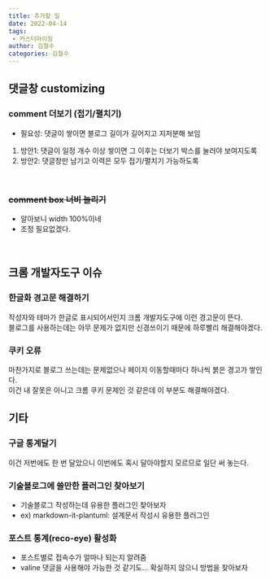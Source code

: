 ```yaml
---
title: 추가할 일
date: 2022-04-14
tags:
 - 커스터마이징
author: 김철수
categories: 김철수
---
```

## 댓글창 customizing
### comment 더보기 (접기/펼치기)
   - 필요성: 댓글이 쌓이면 블로그 길이가 길어지고 지저분해 보임
   1) 방안1: 댓글이 일정 개수 이상 쌓이면 그 이후는 더보기 박스를 눌러야 보여지도록
   2) 방안2: 댓글창만 남기고 이력은 모두 접기/펼치기 가능하도록  
<br>

### ~~comment box 너비 늘리기~~
- 알아보니 width 100%이네
- 조정 필요없겠다.
<br>

## 크롬 개발자도구 이슈

### 한글화 경고문 해결하기
작성자와 테마가 한글로 표시되어서인지 크롬 개발자도구에 이런 경고문이 뜬다.  
블로그를 사용하는데는 아무 문제가 없지만 신경쓰이기 때문에 하루빨리 해결해야겠다.  
<!--![경고문](/images/warning.png)-->  

### 쿠키 오류
마찬가지로 블로그 쓰는데는 문제없으나 페이지 이동할때마다 하나씩 붉은 경고가 쌓인다.  
이건 내 잘못은 아니고 크롬 쿠키 문제인 것 같은데 이 부분도 해결해야겠다.  
<!--![오류](/images/cromewarning.png)-->


## 기타

### 구글 통계달기
이건 저번에도 한 번 달았으니 이번에도 혹시 달아야할지 모르므로 일단 써 놓는다.

### 기술블로그에 쓸만한 플러그인 찾아보기
- 기술블로그 작성하는데 유용한 플러그인 찾아보자
- ex) markdown-it-plantuml: 설계문서 작성시 유용한 플러그인 

### 포스트 통계(reco-eye) 활성화
- 포스트별로 접속수가 얼마나 되는지 알려줌
- valine 댓글을 사용해야 가능한 것 같기도... 확실하지 않으니 방법을 찾아보자

<comment/>